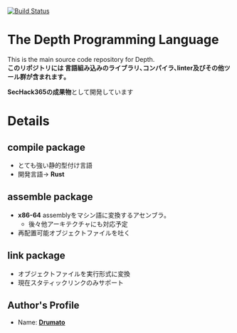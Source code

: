 [![Build Status](https://travis-ci.org/Drumato/Depth.svg?branch=master)](https://travis-ci.org/Drumato/Depth)

# The Depth Programming Language

This is the main source code repository for Depth.  
**このリポジトリには 言語組み込みのライブラリ､コンパイラ､linter及びその他ツール群が含まれます｡**

**SecHack365の成果物**として開発しています

# Details

## compile package

- とても強い静的型付け言語  
- 開発言語→ **Rust**

## assemble package

- **x86-64** assemblyをマシン語に変換するアセンブラ｡
  - 後々他アーキテクチャにも対応予定  
- 再配置可能オブジェクトファイルを吐く  

## link package  

- オブジェクトファイルを実行形式に変換  
- 現在スタティックリンクのみサポート


## Author's Profile

- Name: **[Drumato](https://gihub.com/drumato/)**
